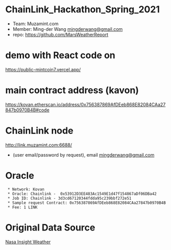 # ChainLink_Hackathon_Spring_2021
* Team: Muzamint.com
* Member: Ming-der Wang <mingderwang@gmail.com>
* repo: https://github.com/MarsWeatherReport

# demo with React code on
https://public-mintcoin7.vercel.app/

# main contract address (kavon)
https://kovan.etherscan.io/address/0x756387869AfDEeb868E82084CAa27847b0970B4B#code

# ChainLink node 
http://link.muzamint.com:6688/
* (user email/password by request), email mingderwang@gmail.com

# Oracle
     * Network: Kovan
     * Oracle: Chainlink -  0x53912D3EE483Ac1549E1d47f154867aDf06DBa42
     * Job ID: Chainlink - 3d3cd67120344fdda95c239bbf272e51
     * Sample request Contract: 0x756387869AfDEeb868E82084CAa27847b0970B4B
     * Fee: 1 LINK 

# Original Data Source

[Nasa Insight Weather](https://mars.nasa.gov/insight/weather/)
